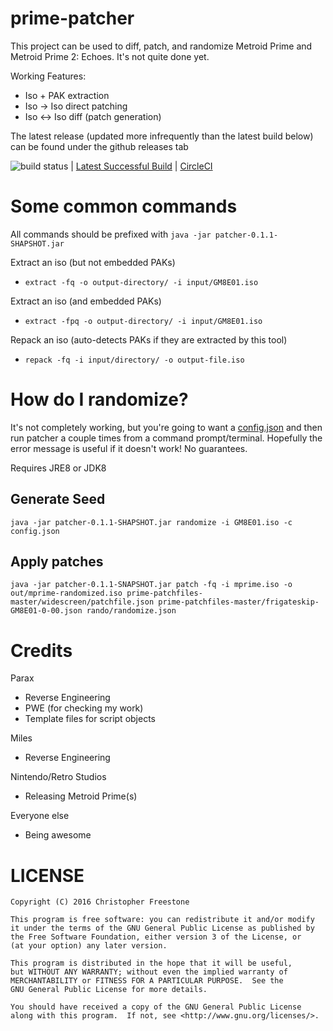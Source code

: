 prime-patcher
=============

This project can be used to diff, patch, and randomize Metroid Prime and Metroid Prime 2: Echoes. It's not quite done yet.

Working Features:
* Iso + PAK extraction
* Iso -> Iso direct patching
* Iso <-> Iso diff (patch generation)

The latest release (updated more infrequently than the latest build below) can be found under the github releases tab

![build status](https://circleci.com/gh/Pwootage/prime-patcher.png?circle-token=0cc2559ae2175225d34e6aeaf08ca37446bb7dec)
| [Latest Successful Build](https://circleci.com/api/v1/project/Pwootage/prime-patcher/latest/artifacts/0//home/ubuntu/prime-patcher/build/libs/patcher-0.1.1-SNAPSHOT.jar?branch=master&filter=successful)
| [CircleCI](https://circleci.com/gh/Pwootage/prime-patcher)

# Some common commands

All commands should be prefixed with `java -jar patcher-0.1.1-SHAPSHOT.jar `

Extract an iso (but not embedded PAKs)
* `extract -fq -o output-directory/ -i input/GM8E01.iso`

Extract an iso (and embedded PAKs)
* `extract -fpq -o output-directory/ -i input/GM8E01.iso`

Repack an iso (auto-detects PAKs if they are extracted by this tool)
* `repack -fq -i input/directory/ -o output-file.iso`

# How do I randomize?

It's not completely working, but you're going to want a [config.json](config.json) and then run patcher a couple times
from a command prompt/terminal. Hopefully the error message is useful if it doesn't work! No guarantees.

Requires JRE8 or JDK8

## Generate Seed
`java -jar patcher-0.1.1-SHAPSHOT.jar randomize -i GM8E01.iso -c config.json`

## Apply patches
`java -jar patcher-0.1.1-SNAPSHOT.jar patch -fq -i mprime.iso -o out/mprime-randomized.iso prime-patchfiles-master/widescreen/patchfile.json prime-patchfiles-master/frigateskip-GM8E01-0-00.json rando/randomize.json`

# Credits

Parax
* Reverse Engineering
* PWE (for checking my work)
* Template files for script objects

Miles
* Reverse Engineering

Nintendo/Retro Studios
* Releasing Metroid Prime(s)

Everyone else
* Being awesome

# LICENSE
    Copyright (C) 2016 Christopher Freestone

    This program is free software: you can redistribute it and/or modify
    it under the terms of the GNU General Public License as published by
    the Free Software Foundation, either version 3 of the License, or
    (at your option) any later version.

    This program is distributed in the hope that it will be useful,
    but WITHOUT ANY WARRANTY; without even the implied warranty of
    MERCHANTABILITY or FITNESS FOR A PARTICULAR PURPOSE.  See the
    GNU General Public License for more details.

    You should have received a copy of the GNU General Public License
    along with this program.  If not, see <http://www.gnu.org/licenses/>.

